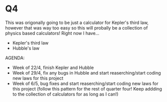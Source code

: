 # Q4
This was origonally going to be just a calculator for Kepler's third law, however that was way too easy so this will probally be a collection of physics based calculators!
Right now I have...
- Kepler's third law
- Hubble's law

AGENDA:
- Week of 22/4, finish Kepler and Hubble
- Week of 29/4, fix any bugs in Hubble and start reaserching/start coding new laws for this project
- Week of 6/5, bug fixes and start reaserching/start coding new laws for this project (follow this pattern for the rest of quarter four! Keep addding to the collection of calculators for as long as I can!)
